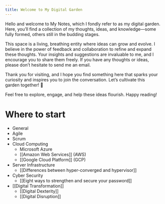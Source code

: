 ```yaml
---
title: Welcome to My Digital Garden
---
```

Hello and welcome to My Notes, which I fondly refer to as my digital garden. Here, you’ll find a collection of my thoughts, ideas, and knowledge—some fully formed, others still in the budding stages.

This space is a living, breathing entity where ideas can grow and evolve. I believe in the power of feedback and collaboration to refine and expand these thoughts. Your insights and suggestions are invaluable to me, and I encourage you to share them freely. If you have any thoughts or ideas, please don’t hesitate to send me an email.

Thank you for visiting, and I hope you find something here that sparks your curiosity and inspires you to join the conversation. Let’s cultivate this garden together! 🌱

Feel free to explore, engage, and help these ideas flourish. Happy reading!
# Where to start

* General
* Agile 
* Scrum
* Cloud Computing
	* Microsoft Azure
	* [[Amazon Web Services]] (AWS)
	* [[Google Cloud Platform]] (GCP)
* Server Infrastructure
	* [[Differences between hyper-converged and hypervisor]]
* Cyber Security
	* [[Eight ways to strengthen and secure your password]]
* [[Digital Transformation]]
	* [[Digital Dexterity]]
	* [[Digital Disruption]]
